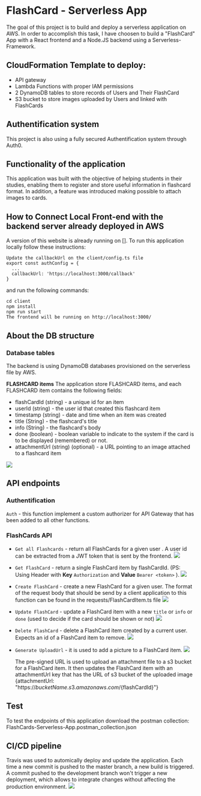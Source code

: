 # FlashCard - Serverless App
The goal of this project is to build and deploy a serverless application on AWS. In order to accomplish this task, I have choosen to build a "FlashCard" App with a React frontend and a Node.JS backend using a Serverless-Framework.

## CloudFormation Template to deploy:
- API gateway
- Lambda Functions with proper IAM permissions
- 2 DynamoDB tables to store records of Users and Their FlashCard
- S3 bucket to store images uploaded by Users and linked with FlashCards


## Authentification system
This project is also using a fully secured Authentification system through Auth0.

## Functionality of the application
This application was built with the objective of helping students in their studies, enabling them to register and store useful information in flashcard format. In addition, a feature was introduced making possible to attach images to cards.

## How to Connect Local Front-end with the backend server already deployed in AWS
A version of this website is already running on []. To run this application locally follow these instructions:

```
Update the callbackUrl on the client/config.ts file
export const authConfig = {
  ...        
  callbackUrl: 'https://localhost:3000/callback'
}
```
and run the following commands:

```
cd client
npm install
npm run start
The frontend will be running on http://localhost:3000/
```

## About the DB structure
### Database tables
The backend is using DynamoDB databases provisioned on the serverless file by AWS.

**FLASHCARD items**
The application store FLASHCARD items, and each FLASHCARD item contains the following fields:

- flashCardId (string) - a unique id for an item
- userId (string) - the user id that created this flashcard item
- timestamp (string) - date and time when an item was created
- title (String) - the flashcard's title
- info (String) - the flashcard's body
- done (boolean) -  boolean variable to indicate to the system if the card is to be displayed (remembered) or not.
- attachmentUrl (string) (optional) - a URL pointing to an image attached to a flashcard item

![](resources/flashcard-db-item.png)

## API endpoints
### Authentification
`Auth` - this function implement a custom authorizer for API Gateway that has been added to all other functions.

###  FlashCards API
- `Get all Flashcards` - return all FlashCards for a given user . A user id can be extracted from a JWT token that is sent by the frontend.
  ![](resources/get-all-flashcards.png)

- `Get FlashCard` - return a single FlashCard item by flashCardId. (PS: Using Header with **Key** `Authorization` and **Value** `Bearer <token>` ).
  ![](resources/get--flashcard.png)

- `Create FlashCard` - create a new FlashCard for a given user. The format of the request body that should be send by a client application to this function can be found in the requests/FlashCardItem.ts file
  ![](resources/create-flashcard.png)

- `Update FlashCard` -  update a FlashCard item with a new `title` or `info` or `done` (used to decide if the card should be shown or not) 
  ![](resources/update-flashcard.png)

- `Delete FlashCard` - delete a FlashCard item created by a current user. Expects an id of a FlashCard item to remove.
  ![](resources/delete-flashcard.png)

- `Generate UploadUrl` - it is used to add a picture to a FlashCard item.
  ![](resources/get-attachment-url.png)
  
  The pre-signed URL is used to upload an attachment file to a s3 bucket for a FlashCard item. It then updates the FlashCard item with an attachmentUrl key that has the URL of s3 bucket of the uploaded image {attachmentUrl: "https://${bucketName}.s3.amazonaws.com/${flashCardId}"}

## Test
To test the endpoints of this application download the postman collection: FlashCards-Serverless-App.postman_collection.json

## CI/CD pipeline
Travis was used to automically deploy and update the application. Each time a new commit is pushed to the master branch, a new build is triggered. A commit pushed to the development branch won't trigger a new deployment, which allows to integrate changes without affecting the production environment.
![](resources/travis-automated-deploy.png)